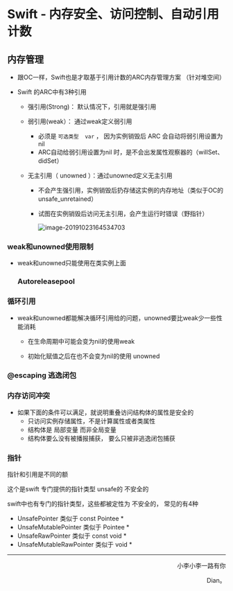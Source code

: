 # Swift - 内存安全、访问控制、自动引用计数



## 内存管理

- 跟OC一样，Swift也是才取基于引用计数的ARC内存管理方案 （针对堆空间）

- Swift 的ARC中有3种引用

  - 强引用(Strong)： 默认情况下，引用就是强引用

  - 弱引用(weak）： 通过weak定义弱引用

    - 必须是 `可选类型  var` ， 因为实例销毁后  ARC 会自动将弱引用设置为nil
    - ARC自动给弱引用设置为nil 时，是不会出发属性观察器的（willSet、didSet）

  - 无主引用（ unowned ）：通过unowned定义无主引用

    - 不会产生强引用，实例销毁后扔存储这实例的内存地址（类似于OC的unsafe_unretained）

    - 试图在实例销毁后访问无主引用，会产生运行时错误（野指针）

      ![image-20191023164534703](https://tva1.sinaimg.cn/large/006tNbRwgy1g9i6fvxjbij317c02075w.jpg)

### weak和unowned使用限制

- weak和unowned只能使用在类实例上面

  ### Autoreleasepool



### 循环引用

- weak和unowned都能解决循环引用给的问题，unowned要比weak少一些性能消耗

  - 在生命周期中可能会变为nil的使用weak

  - 初始化赋值之后在也不会变为nil的使用 unowned

    

### @escaping    逃逸闭包

### 内存访问冲突

- 如果下面的条件可以满足，就说明重叠访问结构体的属性是安全的
  - 只访问实例存储属性，不是计算属性或者类属性
  - 结构体是 局部变量  而非全局变量
  - 结构体要么没有被播报捕获， 要么只被非逃逸闭包捕获

### 指针  

指针和引用是不同的额

这个是swift  专门提供的指针类型  unsafe的  不安全的

swift中也有专门的指针类型，这些都被定性为  不安全的， 常见的有4种

- UnsafePointer<Pointee>  类似于 const Pointee *
- UnsafeMutablePointer<Pointee>  类似于 Pointee *
- UnsafeRawPointer  类似于  const void *
- UnsafeMutableRawPointer  类似于  void *



















------

<p align="right" color="orange">	小李小李一路有你</p><p align="right" color="orange">	Dian。</p>	
